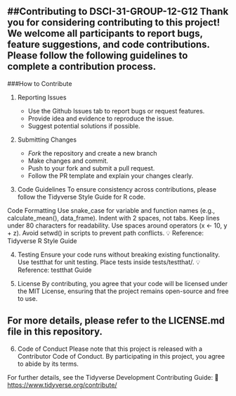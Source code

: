 ##Contributing to DSCI-31-GROUP-12-G12
Thank you for considering contributing to this project! We welcome all participants to report bugs, feature suggestions, and code contributions. Please follow the following guidelines to complete a contribution process.
---

###How to Contribute
1. Reporting Issues
    - Use the Github Issues tab to report bugs or request features.
    - Provide idea and evidence to reproduce the issue.
    - Suggest potential solutions if possible.

2. Submitting Changes
    - *Fork* the repository and create a new branch
    - Make changes and commit.
    - Push to your fork and submit a pull request.
    - Follow the PR template and explain your changes clearly.

3. Code Guidelines
To ensure consistency across contributions, please follow the Tidyverse Style Guide for R code.

Code Formatting
Use snake_case for variable and function names (e.g., calculate_mean(), data_frame).
Indent with 2 spaces, not tabs.
Keep lines under 80 characters for readability.
Use spaces around operators (x <- 10, y + z).
Avoid setwd() in scripts to prevent path conflicts.
💡 Reference: Tidyverse R Style Guide

4. Testing
Ensure your code runs without breaking existing functionality.
Use testthat for unit testing.
Place tests inside tests/testthat/.
💡 Reference: testthat Guide

5. License
By contributing, you agree that your code will be licensed under the MIT License, ensuring that the project remains open-source and free to use.

For more details, please refer to the LICENSE.md file in this repository.
---
6. Code of Conduct
Please note that this project is released with a Contributor Code of Conduct. By participating in this project, you agree to abide by its terms.

For further details, see the Tidyverse Development Contributing Guide:
🔗 https://www.tidyverse.org/contribute/


